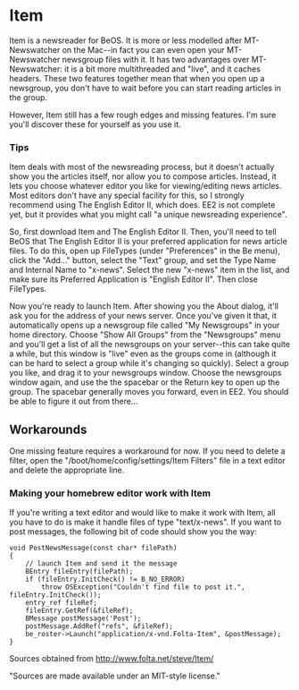 Item
==============================
Item is a newsreader for BeOS. It is more or less modelled after MT-Newswatcher on the Mac--in
fact you can even open your MT-Newswatcher newsgroup files with it. It has two advantages
over MT-Newswatcher: it is a bit more multithreaded and "live", and it caches headers.
These two features together mean that when you open up a newsgroup, you don't have to wait before
you can start reading articles in the group.

However, Item still has a few rough edges and missing features. I'm sure you'll
discover these for yourself as you use it.

### Tips
Item deals with most of the newsreading process, but it doesn't actually show you the articles itself,
nor allow you to compose articles. Instead, it lets you choose whatever editor you like for
viewing/editing news articles. Most editors don't have any special facility for this,
so I strongly recommend using The English Editor II, which does. EE2 is not complete yet,
but it provides what you might call "a unique newsreading experience".

So, first download Item and The English Editor II. Then, you'll need to tell BeOS that
The English Editor II is your preferred application for news article files. To do this,
open up FileTypes (under "Preferences" in the Be menu), click the "Add..." button,
select the "Text" group, and set the Type Name and Internal Name to "x-news". Select
the new "x-news" item in the list, and make sure its Preferred Application is
"English Editor II". Then close FileTypes.

Now you're ready to launch Item. After showing you the About dialog,
it'll ask you for the address of your news server. Once you've given it that,
it automatically opens up a newsgroup file called "My Newsgroups" in your home directory.
Choose "Show All Groups" from the "Newsgroups" menu and you'll get a list of all the
newsgroups on your server--this can take quite a while, but this window is "live"
even as the groups come in (although it can be hard to select a group while it's
changing so quickly). Select a group you like, and drag it to your newsgroups window.
Choose the newsgroups window again, and use the the spacebar or the Return key to open
up the group. The spacebar generally moves you forward, even in EE2. You
should be able to figure it out from there...

## Workarounds

One missing feature requires a workaround for now. If you need to delete a
filter, open the "/boot/home/config/settings/Item Filters" file in a text
editor and delete the appropriate line.

### Making your homebrew editor work with Item
If you're writing a text editor and would like to make it work with Item, all you have to do is make it handle files of type "text/x-news". If you want to post messages, the following bit of code should show you the way:

    void PostNewsMessage(const char* filePath)
    {
    	// launch Item and send it the message
    	BEntry fileEntry(filePath);
    	if (fileEntry.InitCheck() != B_NO_ERROR)
    		throw OSException("Couldn't find file to post it.", fileEntry.InitCheck());
    	entry_ref fileRef;
    	fileEntry.GetRef(&fileRef);
    	BMessage postMessage('Post');
    	postMessage.AddRef("refs", &fileRef);
    	be_roster->Launch("application/x-vnd.Folta-Item", &postMessage);
    }

Sources obtained from http://www.folta.net/steve/Item/

"Sources are made available under an MIT-style license."
